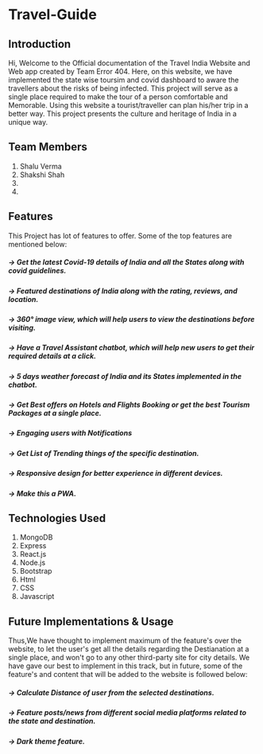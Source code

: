 # Travel-Guide



## Introduction

Hi, Welcome to the Official documentation of the Travel India Website and Web app created by Team Error 404. Here, on this website, we have implemented the state wise toursim and covid dashboard to aware the travellers about the risks of being infected. This project will serve as a single place required to make the tour of a person comfortable and Memorable. Using this website a tourist/traveller can plan his/her trip in a better way. This project presents the culture and heritage of India in a unique way.

## Team Members
1. Shalu Verma
2. Shakshi Shah
3. 
4. 

## Features
This Project has lot of features to offer. Some of the top features are mentioned below:

##### -> Get the latest Covid-19 details of India and all the States along with covid guidelines.
##### -> Featured destinations of India along with the rating, reviews, and location.
##### -> 360° image view, which will help users to view the destinations before visiting.
##### -> Have a Travel Assistant chatbot, which will help new users to get their required details at a click.
##### -> 5 days weather forecast of India and its States implemented in the chatbot.
##### -> Get Best offers on Hotels and Flights Booking or get the best Tourism Packages at a single place.
##### -> Engaging users with Notifications
##### -> Get List of Trending things of the specific destination.
##### -> Responsive design for better experience in different devices.
##### -> Make this a PWA.

## Technologies Used

1.  MongoDB
3.  Express
4.  React.js
5.  Node.js
6.  Bootstrap
7.  Html
8. CSS
9. Javascript


## Future Implementations & Usage

Thus,We have thought to implement maximum of the feature's over the website, to let the user's get all the details regarding the Destianation at a single place, and won't go to any other third-party site for city details. We have gave our best to implement in this track, but in future, some of the feature's and content that will be added to the website is followed below:


##### -> Calculate Distance of user from the selected destinations.
##### -> Feature posts/news from different social media platforms related to the state and destination.
##### -> Dark theme feature.




